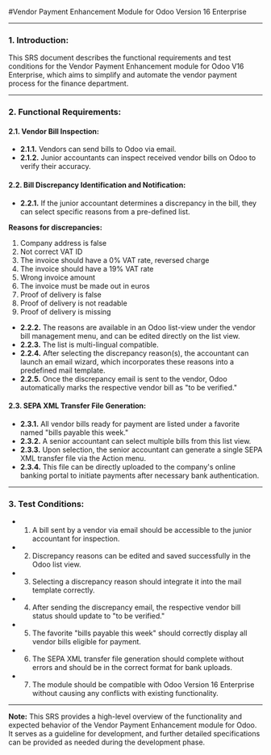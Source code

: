 #Vendor Payment Enhancement Module for Odoo Version 16 Enterprise

---

### **1. Introduction:**

This SRS document describes the functional requirements and test conditions for the Vendor Payment Enhancement module for Odoo V16 Enterprise, which aims to simplify and automate the vendor payment process for the finance department.

---

### **2. Functional Requirements:**

#### **2.1. Vendor Bill Inspection:**

- **2.1.1.** Vendors can send bills to Odoo via email.
- **2.1.2.** Junior accountants can inspect received vendor bills on Odoo to verify their accuracy.

#### **2.2. Bill Discrepancy Identification and Notification:**

- **2.2.1.** If the junior accountant determines a discrepancy in the bill, they can select specific reasons from a pre-defined list.
  
**Reasons for discrepancies:**

  1. Company address is false
  2. Not correct VAT ID
  3. The invoice should have a 0% VAT rate, reversed charge
  4. The invoice should have a 19% VAT rate
  5. Wrong invoice amount
  6. The invoice must be made out in euros
  7. Proof of delivery is false
  8. Proof of delivery is not readable
  9. Proof of delivery is missing

- **2.2.2.** The reasons are available in an Odoo list-view under the vendor bill management menu, and can be edited directly on the list view.
- **2.2.3.** The list is multi-lingual compatible.
- **2.2.4.** After selecting the discrepancy reason(s), the accountant can launch an email wizard, which incorporates these reasons into a predefined mail template.
- **2.2.5.** Once the discrepancy email is sent to the vendor, Odoo automatically marks the respective vendor bill as "to be verified."

#### **2.3. SEPA XML Transfer File Generation:**

- **2.3.1.** All vendor bills ready for payment are listed under a favorite named "bills payable this week."
- **2.3.2.** A senior accountant can select multiple bills from this list view.
- **2.3.3.** Upon selection, the senior accountant can generate a single SEPA XML transfer file via the Action menu.
- **2.3.4.** This file can be directly uploaded to the company's online banking portal to initiate payments after necessary bank authentication.

---

### **3. Test Conditions:**

- 1. A bill sent by a vendor via email should be accessible to the junior accountant for inspection.
- 2. Discrepancy reasons can be edited and saved successfully in the Odoo list view.
- 3. Selecting a discrepancy reason should integrate it into the mail template correctly.
- 4. After sending the discrepancy email, the respective vendor bill status should update to "to be verified."
- 5. The favorite "bills payable this week" should correctly display all vendor bills eligible for payment.
- 6. The SEPA XML transfer file generation should complete without errors and should be in the correct format for bank uploads.
- 7. The module should be compatible with Odoo Version 16 Enterprise without causing any conflicts with existing functionality.

---

**Note:** This SRS provides a high-level overview of the functionality and expected behavior of the Vendor Payment Enhancement module for Odoo. 
It serves as a guideline for development, and further detailed specifications can be provided as needed during the development phase.
